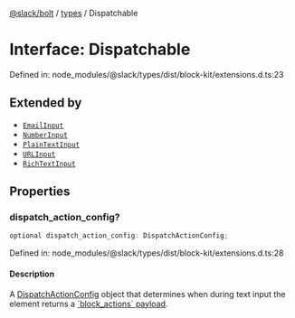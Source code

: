[@slack/bolt](../../../../index.md) / [types](../index.md) / Dispatchable

# Interface: Dispatchable

Defined in: node\_modules/@slack/types/dist/block-kit/extensions.d.ts:23

## Extended by

- [`EmailInput`](EmailInput.md)
- [`NumberInput`](NumberInput.md)
- [`PlainTextInput`](PlainTextInput.md)
- [`URLInput`](URLInput.md)
- [`RichTextInput`](RichTextInput.md)

## Properties

### dispatch\_action\_config?

```ts
optional dispatch_action_config: DispatchActionConfig;
```

Defined in: node\_modules/@slack/types/dist/block-kit/extensions.d.ts:28

#### Description

A [DispatchActionConfig](DispatchActionConfig.md) object that determines when during text input the element returns a
[\`block\_actions\` payload](https://api.slack.com/reference/interaction-payloads/block-actions).
